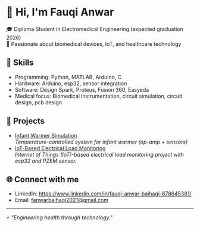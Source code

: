 # 👋 Hi, I'm Fauqi Anwar  

🎓 Diploma Student in Electromedical Engineering (expected graduation 2026)  
🔬 Passionate about biomedical devices, IoT, and healthcare technology  

## 🔧 Skills
- Programming: Python, MATLAB, Arduino, C  
- Hardware: Arduino, esp32, sensor integration  
- Software: Design Spark, Proteus, Fusion 360, Easyeda 
- Medical focus: Biomedical instrumentation, circuit simulation, circuit design, pcb design 

## 📂 Projects
- [Infant Warmer Simulation](https://github.com/fauqianwar/infant-warmer-simulation)  
  *Temperature-controlled system for infant warmer (op-amp + sensors)*  
- [IoT-Based Electrical Load Monitoring](https://github.com/fauqianwar/ecg-analysis)  
  *Internet of Things (IoT)-based electrical load monitoring project with esp32 and PZEM sensor.*    

## 🌐 Connect with me
- LinkedIn: https://www.linkedin.com/in/fauqi-anwar-baihaqi-878645381/  
- Email: fanwarbaihaqi2021@gmail.com  

---
⚡ *"Engineering health through technology."*
